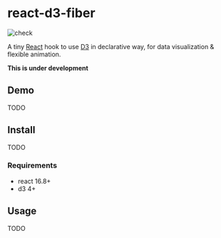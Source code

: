 # react-d3-fiber

![check](https://github.com/inokawa/react-d3-fiber/workflows/check/badge.svg)

A tiny [React](https://github.com/facebook/react) hook to use [D3](https://github.com/d3/d3) in declarative way, for data visualization & flexible animation.

**This is under development**

## Demo

TODO

## Install

TODO

### Requirements

- react 16.8+
- d3 4+

## Usage

TODO
